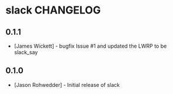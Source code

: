slack CHANGELOG
===============

0.1.1
-----
- [James Wickett] - bugfix Issue #1 and updated the LWRP to be slack_say 

0.1.0
-----
- [Jason Rohwedder] - Initial release of slack
